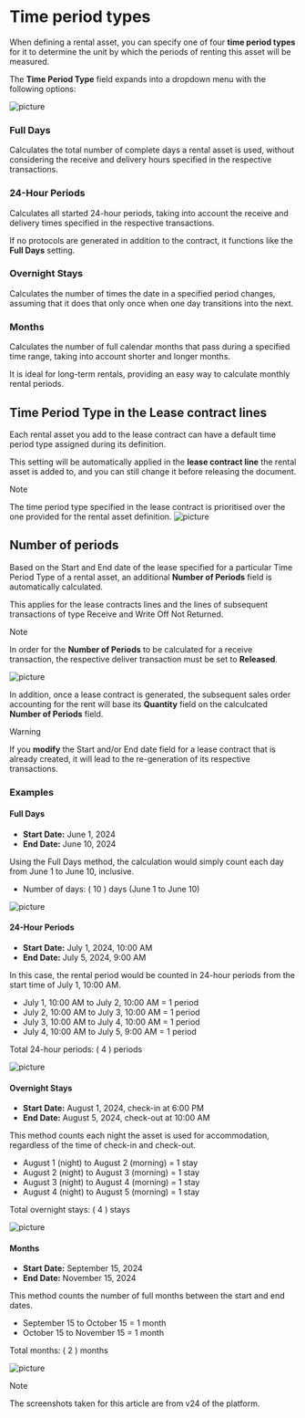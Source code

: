 # Time period types

When defining a rental asset, you can specify one of four **time period types** for it to determine the unit by which the periods of renting this asset will be measured. 

The **Time Period Type** field expands into a dropdown menu with the following options:

![picture](pictures/Time_Period_Types_Choose_03_07.png)

### Full Days

Calculates the total number of complete days a rental asset is used, without considering the receive and delivery hours specified in the respective transactions.

### 24-Hour Periods

Calculates all started 24-hour periods, taking into account the receive and delivery times specified in the respective transactions. 

If no protocols are generated in addition to the contract, it functions like the **Full Days** setting.

### Overnight Stays

Calculates the number of times the date in a specified period changes, assuming that it does that only once when one day transitions into the next.

### Months

Calculates the number of full calendar months that pass during a specified time range, taking into account shorter and longer months.

It is ideal for long-term rentals, providing an easy way to calculate monthly rental periods.

## Time Period Type in the Lease contract lines 

Each rental asset you add to the lease contract can have a default time period type assigned during its definition.

This setting will be automatically applied in the **lease contract line** the rental asset is added to, and you can still change it before releasing the document. 

> [!Note]
> The time period type specified in the lease contract is prioritised over the one provided for the rental asset definition.
![picture](pictures/Time_Period_Types_Contract_03_07.png)

## Number of periods  	

Based on the Start and End date of the lease specified for a particular Time Period Type of a rental asset, an additional **Number of Periods** field is automatically calculated.

This applies for the lease contracts lines and the lines of subsequent transactions of type Receive and Write Off Not Returned.

> [!NOTE]
> In order for the **Number of Periods** to be calculated for a receive transaction, the respective deliver transaction must be set to **Released**.

![picture](pictures/Time_Period_Types_Transactions_03_07.png)

In addition, once a lease contract is generated, the subsequent sales order accounting for the rent will base its **Quantity** field on the calculcated **Number of Periods** field. 

> [!WARNING]
> If you **modify** the Start and/or End date field for a lease contract that is already created, it will lead to the re-generation of its respective transactions.

### Examples

#### Full Days

- **Start Date:** June 1, 2024
- **End Date:** June 10, 2024

Using the Full Days method, the calculation would simply count each day from June 1 to June 10, inclusive.

- Number of days: \( 10 \) days (June 1 to June 10)

![picture](pictures/Time_Period_Types_Full_Days_03_07.png)

#### 24-Hour Periods

- **Start Date:** July 1, 2024, 10:00 AM
- **End Date:** July 5, 2024, 9:00 AM

In this case, the rental period would be counted in 24-hour periods from the start time of July 1, 10:00 AM.

- July 1, 10:00 AM to July 2, 10:00 AM = 1 period
- July 2, 10:00 AM to July 3, 10:00 AM = 1 period
- July 3, 10:00 AM to July 4, 10:00 AM = 1 period
- July 4, 10:00 AM to July 5, 9:00 AM = 1 period

Total 24-hour periods: \( 4 \) periods

![picture](pictures/Time_Period_Types_24_Hours_Stay_03_07.png)

#### Overnight Stays

- **Start Date:** August 1, 2024, check-in at 6:00 PM
- **End Date:** August 5, 2024, check-out at 10:00 AM

This method counts each night the asset is used for accommodation, regardless of the time of check-in and check-out.

- August 1 (night) to August 2 (morning) = 1 stay
- August 2 (night) to August 3 (morning) = 1 stay
- August 3 (night) to August 4 (morning) = 1 stay
- August 4 (night) to August 5 (morning) = 1 stay

Total overnight stays: \( 4 \) stays

![picture](pictures/Time_Period_Types_Night_03_07.png)

#### Months

- **Start Date:** September 15, 2024
- **End Date:** November 15, 2024

This method counts the number of full months between the start and end dates.

- September 15 to October 15 = 1 month
- October 15 to November 15 = 1 month

Total months: \( 2 \) months

![picture](pictures/Time_Period_Types_Number_of_Period_03_07.png)


> [!NOTE]
> 
> The screenshots taken for this article are from v24 of the platform.
